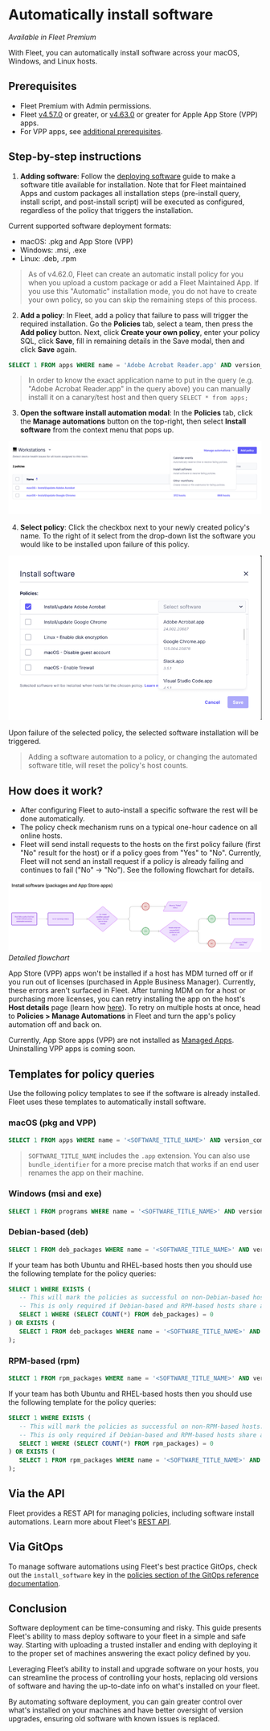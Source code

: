 # Automatically install software

_Available in Fleet Premium_

With Fleet, you can automatically install software across your macOS, Windows, and Linux hosts.

## Prerequisites

* Fleet Premium with Admin permissions.
* Fleet [v4.57.0](https://github.com/fleetdm/fleet/releases/tag/fleet-v4.57.0) or greater, or [v4.63.0](https://github.com/fleetdm/fleet/releases/tag/fleet-v4.63.0) or greater for Apple App Store (VPP) apps.
* For VPP apps, see [additional prerequisites](https://fleetdm.com/guides/install-vpp-apps-on-macos-using-fleet#prerequisites).

## Step-by-step instructions

1. **Adding software**: Follow the [deploying software](https://fleetdm.com/guides/deploy-security-agents) guide to make a software title available for installation. Note that for Fleet maintained Apps and custom packages all installation steps (pre-install query, install script, and post-install script) will be executed as configured, regardless of the policy that triggers the installation.

Current supported software deployment formats:
- macOS: .pkg and App Store (VPP)
- Windows: .msi, .exe
- Linux: .deb, .rpm

> As of v4.62.0, Fleet can create an automatic install policy for you when you upload a custom package or add a Fleet Maintained App. If you use this "Automatic" installation mode, you do not have to create your own policy, so you can skip the remaining steps of this process.

2. **Add a policy**: In Fleet, add a policy that failure to pass will trigger the required installation. Go the **Policies** tab, select a team, then press the **Add policy** button. Next, click **Create your own policy**, enter your policy SQL, click **Save**, fill in remaining details in the Save modal, then and click **Save** again.

```sql
SELECT 1 FROM apps WHERE name = 'Adobe Acrobat Reader.app' AND version_compare(bundle_short_version, '23.001.20687') >= 0;
```

> In order to know the exact application name to put in the query (e.g. "Adobe Acrobat Reader.app" in the query above) you can manually install it on a canary/test host and then query `SELECT * from apps;`

3. **Open the software install automation modal**: In the **Policies** tab, click the **Manage automations** button on the top-right, then select **Install software** from the context menu that pops up.

![Manage policies](../website/assets/images/articles/automatic-software-install-policies-manage.png)

4. **Select policy**: Click the checkbox next to your newly created policy's name. To the right of it select from the
   drop-down list the software you would like to be installed upon failure of this policy.

![Install software modal](../website/assets/images/articles/automatic-software-install-install-software.png)

Upon failure of the selected policy, the selected software installation will be triggered.

> Adding a software automation to a policy, or changing the automated software title, will reset the policy's host counts.

## How does it work?

* After configuring Fleet to auto-install a specific software the rest will be done automatically.
* The policy check mechanism runs on a typical one-hour cadence on all online hosts. 
* Fleet will send install requests to the hosts on the first policy failure (first "No" result for the host) or if a policy goes from "Yes" to "No". Currently, Fleet will not send an install request if a policy is already failing and continues to fail ("No" -> "No"). See the following flowchart for details.

![Flowchart](../website/assets/images/articles/automatic-software-install-workflow.png)
*Detailed flowchart*

App Store (VPP) apps won't be installed if a host has MDM turned off or if you run out of licenses (purchased in Apple Business Manager). Currently, these errors aren't surfaced in Fleet. After turning MDM on for a host or purchasing more licenses, you can retry installing the app on the host's **Host details** page (learn how [here](https://fleetdm.com/guides/deploy-software-packages#install-the-package)). To retry on multiple hosts at once, head to **Policies > Manage Automations** in Fleet and turn the app's policy automation off and back on.

Currently, App Store apps (VPP) are not installed as [Managed Apps](https://support.apple.com/guide/deployment/distribute-managed-apps-dep575bfed86/web). Uninstalling VPP apps is coming soon.

## Templates for policy queries

Use the following policy templates to see if the software is already installed. Fleet uses these templates to automatically install software.

### macOS (pkg and VPP)

```sql
SELECT 1 FROM apps WHERE name = '<SOFTWARE_TITLE_NAME>' AND version_compare(bundle_short_version, '<SOFTWARE_PACKAGE_VERSION>') >= 0;
```

> `SOFTWARE_TITLE_NAME` includes the `.app` extension. You can also use `bundle_identifier` for a more precise match that works if an end user renames the app on their machine.

### Windows (msi and exe)

```sql
SELECT 1 FROM programs WHERE name = '<SOFTWARE_TITLE_NAME>' AND version_compare(version, '<VERSION>') >= 0;
```

### Debian-based (deb)

```sql
SELECT 1 FROM deb_packages WHERE name = '<SOFTWARE_TITLE_NAME>' AND version_compare(version, '<SOFTWARE_PACKAGE_VERSION>') >= 0;
```

If your team has both Ubuntu and RHEL-based hosts then you should use the following template for the policy queries:
```sql
SELECT 1 WHERE EXISTS (
   -- This will mark the policies as successful on non-Debian-based hosts.
   -- This is only required if Debian-based and RPM-based hosts share a team.
   SELECT 1 WHERE (SELECT COUNT(*) FROM deb_packages) = 0
) OR EXISTS (
   SELECT 1 FROM deb_packages WHERE name = '<SOFTWARE_TITLE_NAME>' AND version_compare(version, '<SOFTWARE_PACKAGE_VERSION>') >= 0
);
```

### RPM-based (rpm)

```sql
SELECT 1 FROM rpm_packages WHERE name = '<SOFTWARE_TITLE_NAME>' AND version_compare(version, '<SOFTWARE_PACKAGE_VERSION>') >= 0;
```

If your team has both Ubuntu and RHEL-based hosts then you should use the following template for the policy queries:
```sql
SELECT 1 WHERE EXISTS (
   -- This will mark the policies as successful on non-RPM-based hosts.
   -- This is only required if Debian-based and RPM-based hosts share a team.
   SELECT 1 WHERE (SELECT COUNT(*) FROM rpm_packages) = 0
) OR EXISTS (
   SELECT 1 FROM rpm_packages WHERE name = '<SOFTWARE_TITLE_NAME>' AND version_compare(version, 'SOFTWARE_PACKAGE_VERSION') >= 0
);
```

## Via the API

Fleet provides a REST API for managing policies, including software install automations. Learn more about Fleet's [REST API](https://fleetdm.com/docs/rest-api/rest-api#add-team-policy).

## Via GitOps

To manage software automations using Fleet's best practice GitOps, check out the `install_software` key in the [policies section of the GitOps reference documentation](https://fleetdm.com/docs/configuration/yaml-files#policies).

## Conclusion

Software deployment can be time-consuming and risky. This guide presents Fleet's ability to mass deploy software to your fleet in a simple and safe way. Starting with uploading a trusted installer and ending with deploying it to the proper set of machines answering the exact policy defined by you.

Leveraging Fleet’s ability to install and upgrade software on your hosts, you can streamline the process of controlling your hosts, replacing old versions of software and having the up-to-date info on what's installed on your fleet.

By automating software deployment, you can gain greater control over what's installed on your machines and have better oversight of version upgrades, ensuring old software with known issues is replaced.

<meta name="articleTitle" value="Automatically install software">
<meta name="authorFullName" value="Sharon Katz">
<meta name="authorGitHubUsername" value="sharon-fdm">
<meta name="category" value="guides">
<meta name="publishedOn" value="2025-01-21">
<meta name="description" value="A guide to workflows using automatic software installation in Fleet.">
